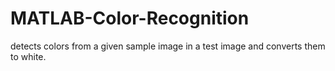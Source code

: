 # MATLAB-Color-Recognition
detects colors from a given sample image in a test image and converts them to white.
